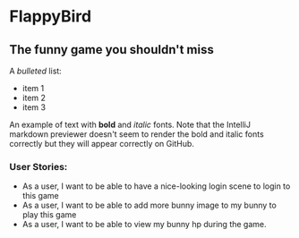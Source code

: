 # FlappyBird

## The funny game you shouldn't miss

A *bulleted* list:
- item 1
- item 2
- item 3

An example of text with **bold** and *italic* fonts.  Note that the IntelliJ markdown previewer doesn't seem to render 
the bold and italic fonts correctly but they will appear correctly on GitHub.


### User Stories:
- As a user, I want to be able to have a nice-looking login scene to login to this game
- As a user, I want to be able to add more bunny image to my bunny to play this game
- As a user, I want to be able to view my bunny hp during the game.